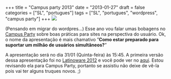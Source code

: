 +++
title = "Campus party 2013"
date = "2013-01-27"
draft = false
categories = ["SL", "portugues"]
tags = ["SL", "portugues", "wordpress", "campus party"]
+++
![](/images/bannerslcampusparty.png)

(Pensando em migrar do wordpres…) Esse ano vou falar umas bobagens no
[Campus Party](https://www.campus-party.com.br/) sobre boas práticas para
sites na perspectiva do usuário. Ok, o nome da apresentação é mais
chamativo ”**Como estar preparado para suportar um milhão de usuários
simultâneos?**”

A apresentação será no dia 31/01 (Quinta-feira) às 15:45. A primeira
versão dessa apresentação foi no [Latinoware
2012](https://latinoware.org) e você pode ver no
[aqui](https://www.slideshare.net/fernandoike/um-milhao-de-usurios-simultneos-16296913).
Estou revisando ela para Campus Party, portanto se assistiu não deixe de
vê-la pois vai ter alguns truques novos. ;)
